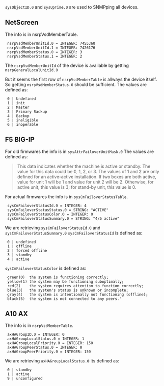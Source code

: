 
`sysObjectID.0` and `sysUpTime.0` are used to SNMPping all devices.

NetScreen
---------

The info is in nsrpVsdMemberTable.
```
 nsrpVsdMemberUnitId.0 = INTEGER: 7455360
 nsrpVsdMemberUnitId.1 = INTEGER: 7426176
 nsrpVsdMemberStatus.0 = INTEGER: 3
 nsrpVsdMemberStatus.1 = INTEGER: 2
```

The `nsrpVsdMemberUnitId` of the device is available
by getting `nsrpGeneralLocalUnitId.0`

But it seems the first row of `nsrpVsdMemberTable`
is allways the device itself.
So getting `nsrpVsdMemberStatus.0` should be sufficient.
The values are defined as:
```
 0 | Undefined
 1 | init
 2 | Master
 3 | Primary Backup
 4 | Backup
 5 | ineligible
 6 | inoperable
``` 

F5 BIG-IP
---------

For old firmwares the info is in `sysAttrFailoverUnitMask.0`
The values are defined as:

> This data indicates whether the machine is active or standby.
> The value for this data could be 0, 1, 2, or 3.
> The values of 1 and 2 are only defined for an active-active
> installation. If two boxes are both active, value for unit 1
> will be 1 and value for unit 2 will be 2.
> Otherwise, for active unit, this value is 3; for stand-by unit,
> this value is 0.

For actual firmwares the info is in `sysCmFailoverStatusTable`.
``` 
 sysCmFailoverStatusId.0 = INTEGER: 4
 sysCmFailoverStatusStatus.0 = STRING: "ACTIVE"
 sysCmFailoverStatusColor.0 = INTEGER: 0
 sysCmFailoverStatusSummary.0 = STRING: "4/5 active"
```

We are retrieving `sysCmFailoverStatusId.0` and `sysCmFailoverStatusSummary.0`
`sysCmFailoverStatusId` is defined as:
```
 0 | undefined
 1 | offline
 2 | forced offline
 3 | standby
 4 | active
```
`sysCmFailoverStatusColor` is defined as:
```
 green(0)  the system is functioning correctly;
 yellow(1) the system may be functioning suboptimally;
 red(2)    the system requires attention to function correctly;
 blue(3)   the system's status is unknown or incomplete;
 gray(4)   the system is intentionally not functioning (offline);
 black(5)  the system is not connected to any peers."
```

A10 AX
------

The info is in `nsrpVsdMemberTable`.
```
 axHAGroupID.0 = INTEGER: 0
 axHAGroupLocalStatus.0 = INTEGER: 1
 axHAGroupLocalPriority.0 = INTEGER: 150
 axHAGroupPeerStatus.0 = INTEGER: 0
 axHAGroupPeerPriority.0 = INTEGER: 150
```
We are retrieving `axHAGroupLocalStatus.0`
Its defined as:
```
 0 | standby
 1 | active
 9 | unconfigured
```
